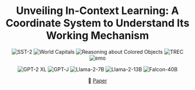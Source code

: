 <div align="center">

# Unveiling In-Context Learning: A Coordinate System to Understand Its Working Mechanism

![SST-2](https://img.shields.io/badge/Dataset-SST--2-blue)
![World Capitals](https://img.shields.io/badge/Dataset-World_Capitals-blue)
![Reasoning about Colored Objects](https://img.shields.io/badge/Dataset-Reasoning_about_Colored_Objects-blue)
![TREC](https://img.shields.io/badge/Dataset-TREC-blue)
![emo](https://img.shields.io/badge/Dataset-emo-blue)

![GPT-2 XL](https://img.shields.io/badge/Model-GPT2--XL-21C2A4)
![GPT-J](https://img.shields.io/badge/Model-GPT--J-21C2A4)
![Llama-2-7B](https://img.shields.io/badge/Model-Llama--2--7B-21C2A4)
![Llama-2-13B](https://img.shields.io/badge/Model-Llama--2--13B-21C2A4)
![Falcon-40B](https://img.shields.io/badge/Model-Falcon--40B-21C2A4)

📰 [Paper](https://www.arxiv.org/abs/2407.17011)

</div>
